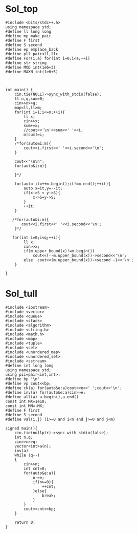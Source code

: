 # Sol_top

    #include <bits/stdc++.h>
    using namespace std;
    #define ll long long
    #define mp make_pair
    #define F first
    #define S second
    #define ep emplace_back
    #define pll pair<ll,ll>
    #define For(i,a) for(int i=0;i<a;++i)
    #define str string
    #define MOD int(1e6+3)
    #define MAXN int(1e6+5)
    
    
    
    int main() {
        cin.tie(NULL)->sync_with_stdio(false);
        ll n,q,sum=0;
        cin>>n>>q;
        map<ll,ll>m;
        for(int i=1;i<=n;++i){
            ll x;
            cin>>x;
            sum+=x;
            //cout<<'\n'<<sum<<' '<<i;
            m[sum]=i;
        }
        /*for(auto&i:m){
            cout<<i.first<<' '<<i.second<<'\n';
        }
    
        cout<<"\n\n";
        for(auto&i:m){
    
        }*/
    
        for(auto it=++m.begin();it!=m.end();++it){
            auto x=it,y=--it;
            if(x->S < y->S){
                x->S=y->S;
            }
            ++it;
        }
    
       /*for(auto&i:m){
           cout<<i.first<<' '<<i.second<<'\n';
        }*/
    
       for(int i=0;i<q;++i){
            ll x;
            cin>>x;
            if(m.upper_bound(x)!=m.begin())
                cout<<(--m.upper_bound(x))->second<<'\n';
            else  cout<<(m.upper_bound(x))->second -1<<'\n';
        }
    
    }
# Sol_tull
    #include <iostream>
    #include <vector>
    #include <queue>
    #include <stack>
    #include <algorithm>
    #include <string.h>
    #include <math.h>
    #include <map>
    #include <tuple>
    #include <set>
    #include <unordered_map>
    #include <unordered_set>
    #include <sstream>
    #define int long long
    using namespace std;
    using pii=pair<int,int>;
    #define bp '\n'
    #define vp cout<<bp;
    #define ck(a) for(auto&e:a)cout<<e<<' ';cout<<'\n';
    #define inv(a) for(auto&e:a)cin>>e;
    #define all(a) a.begin(),a.end()
    const int MX=1e18;
    const int MN=-MX;
    #define F first 
    #define S second
    #define val(i,j) (i>=0 and i<n and j>=0 and j<m)
    
    signed main(){
        cin.tie(nullptr)->sync_with_stdio(false);
        int n,q;
        cin>>n>>q;
        vector<int>a(n);
        inv(a)
        while (q--)
        {
            cin>>n;
            int cnt=0;
            for(auto&e:a){
                n-=e;
                if(n>=0){
                    ++cnt;
                }else{
                    break;
                }
            }
            cout<<cnt<<bp;
        }
        
        return 0;
    }   
